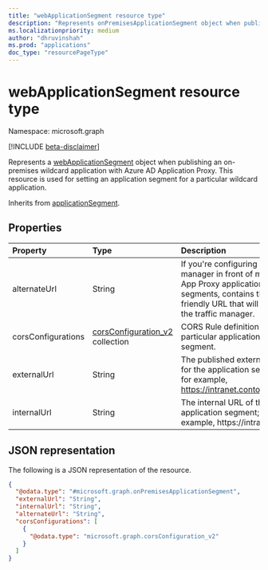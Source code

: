 ```yaml
---
title: "webApplicationSegment resource type"
description: "Represents onPremisesApplicationSegment object when publishing an on-premises wildcard application with Azure AD Application Proxy."
ms.localizationpriority: medium
author: "dhruvinshah"
ms.prod: "applications"
doc_type: "resourcePageType"
---
```


# webApplicationSegment resource type

Namespace: microsoft.graph

[!INCLUDE [beta-disclaimer](../../includes/beta-disclaimer.md)]

Represents a [webApplicationSegment](webApplicationSegment.md) object when publishing an on-premises wildcard application with Azure AD Application Proxy. This resource is used for setting an application segment for a particular wildcard application.

Inherits from [applicationSegment](applicationSegment.md.md).

## Properties

| Property     | Type        | Description |
|:-------------|:------------|:------------|
|alternateUrl|String|If you're configuring a traffic manager in front of multiple App Proxy application segments, contains the user-friendly URL that will point to the traffic manager.|
|corsConfigurations|[corsConfiguration_v2](corsconfigurationv2.md) collection|CORS Rule definition for a particular application segment.|
|externalUrl|String |The published external URL for the application segment; for example, https://intranet.contoso.com./|
|internalUrl|String |The internal URL of the application segment; for example, https://intranet/.|



## JSON representation

The following is a JSON representation of the resource.
<!-- {
  "blockType": "resource",
  "@odata.type": "microsoft.graph.onPremisesApplicationSegment"
}
-->
``` json
{
  "@odata.type": "#microsoft.graph.onPremisesApplicationSegment",
  "externalUrl": "String",
  "internalUrl": "String",
  "alternateUrl": "String",
  "corsConfigurations": [
    {
      "@odata.type": "microsoft.graph.corsConfiguration_v2"
    }
  ]
}
```
